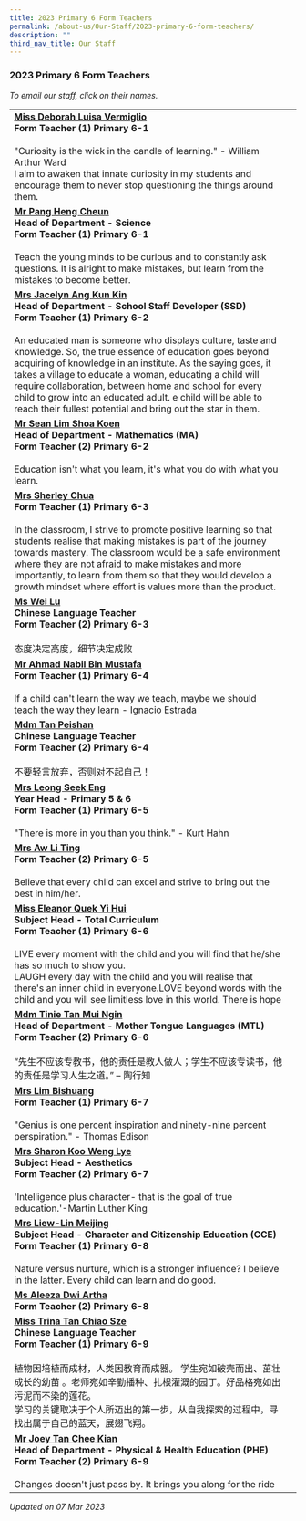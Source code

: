 ```yaml
---
title: 2023 Primary 6 Form Teachers
permalink: /about-us/Our-Staff/2023-primary-6-form-teachers/
description: ""
third_nav_title: Our Staff
---
```

### 2023 Primary 6 Form Teachers

*To email our staff, click on their names.*

|  |  |
|---|---|
[**Miss Deborah Luisa Vermiglio**](mailto:deborah_luisa_vermiglio@moe.edu.sg)<br>**Form Teacher (1) Primary 6-1**<br><br>"Curiosity is the wick in the candle of learning." - William Arthur Ward<br>I aim to awaken that innate curiosity in my students and encourage them to never stop questioning the things around them.  |
[**Mr Pang Heng Cheun**](mailto:pang_heng_cheun@moe.edu.sg)<br>**Head of Department - Science<br>Form Teacher (1) Primary 6-1**<br><br>Teach the young minds to be curious and to constantly ask questions. It is alright to make mistakes, but learn from the mistakes to become better.  |
[**Mrs Jacelyn Ang Kun Kin**](mailto:sim_kun_kin@moe.edu.sg)<br>**Head of Department - School Staff Developer (SSD)<br>Form Teacher (1) Primary 6-2**<br><br>An educated man is someone who displays culture, taste and knowledge. So, the true essence of education goes beyond acquiring of knowledge in an institute. As the saying goes, it takes a village to educate a woman, educating a child will require collaboration, between home and school for every child to grow into an educated adult. e child will be able to reach their fullest potential and bring out the star in them. |
[**Mr Sean Lim Shoa Koen**](mailto:lim_shoa_koen@moe.edu.sg)<br>**Head of Department - Mathematics (MA)<br>Form Teacher (2) Primary 6-2**<br><br>Education isn't what you learn, it's what you do with what you learn.  |
[**Mrs Sherley Chua**](mailto:sherley_a@moe.edu.sg)<br>**Form Teacher (1) Primary 6-3**<br><br>In the classroom, I strive to promote positive learning so that students realise that making mistakes is part of the journey towards mastery. The classroom would be a safe environment where they are not afraid to make mistakes and more importantly, to learn from them so that they would develop a growth mindset where effort is values more than the product.  |
[**Ms Wei Lu**](mailto:wei_lu@moe.edu.sg)<br>**Chinese Language Teacher<br>Form Teacher (2) Primary 6-3**<br><br>态度决定高度，细节决定成败  |
 [**Mr Ahmad Nabil Bin Mustafa**](mailto:ahmad_nabil_mustafa@moe.edu.sg)<br>**Form Teacher (1) Primary 6-4**<br><br>If a child can't learn the way we teach, maybe we should teach the way they learn - Ignacio Estrada  |
 [**Mdm Tan Peishan**](mailto:tan_peishan@moe.edu.sg)<br>**Chinese Language Teacher<br>Form Teacher (2) Primary 6-4**<br><br>不要轻言放弃，否则对不起自己！ |
[**Mrs Leong Seek Eng**](mailto:hong_seek_eng@moe.edu.sg)<br>**Year Head - Primary 5 &amp; 6<br>Form Teacher (1) Primary 6-5**<br><br>"There is more in you than you think." - Kurt Hahn |
[**Mrs Aw Li Ting**](mailto:heng_li_ting@moe.edu.sg)<br>**Form Teacher (2) Primary 6-5**<br><br>Believe that every child can excel and strive to bring out the best in him/her.  |
[**Miss Eleanor Quek Yi Hui**](mailto:quek_yi_hui_eleanor@moe.edu.sg)<br>**Subject Head - Total Curriculum<br>Form Teacher (1) Primary 6-6**<br><br>LIVE every moment with the child and you will find that he/she has so much to show you.<br>LAUGH every day with the child and you will realise that there's an inner child in everyone.LOVE beyond words with the child and you will see limitless love in this world. There is hope |
[**Mdm Tinie Tan Mui Ngin**](mailto:tan_mui_ngin_tinie@moe.edu.sg)<br>**Head of Department - Mother Tongue Languages (MTL)**<br>**Form Teacher (2) Primary 6-6**<br><br> “先生不应该专教书，他的责任是教人做人；学生不应该专读书，他的责任是学习人生之道。” – 陶行知|
[**Mrs Lim Bishuang**](mailto:chua_bishuang@moe.edu.sg)<br>**Form Teacher (1) Primary 6-7**<br><br>"Genius is one percent inspiration and ninety-nine percent perspiration." - Thomas Edison  |
[**Mrs Sharon Koo Weng Lye**](mailto:sharon_loh_weng_lye@moe.edu.sg)<br>**Subject Head - Aesthetics<br>Form Teacher (2) Primary 6-7**<br><br>'Intelligence plus character- that is the goal of true education.'-Martin Luther King |
[**Mrs Liew-Lin Meijing**](mailto:lin_meijing@moe.edu.sg)<br>**Subject Head - Character and Citizenship Education (CCE)<br>Form Teacher (1) Primary 6-8**<br><br>Nature versus nurture, which is a stronger influence? I believe in the latter. Every child can learn and do good. |
[**Ms Aleeza Dwi Artha**](mailto:aleeza_dwi_artha@moe.edu.sg)<br>**Form Teacher (2) Primary 6-8**<br> |
[**Miss Trina Tan Chiao Sze**](mailto:tan_chiao_sze_trina@moe.edu.sg)<br>**Chinese Language Teacher<br>Form Teacher (1) Primary 6-9**<br><br>植物因培植而成材，人类因教育而成器。 学生宛如破壳而出、茁壮成长的幼苗 。老师宛如辛勤播种、扎根灌溉的园丁。好品格宛如出污泥而不染的莲花。<br>学习的关键取决于个人所迈出的第一步，从自我探索的过程中，寻找出属于自己的蓝天，展翅飞翔。 |
[**Mr Joey Tan Chee Kian**](mailto:tan_chee_kian@moe.edu.sg)<br>**Head of Department - Physical &amp; Health Education (PHE)<br>Form Teacher (2) Primary 6-9**<br><br>Changes doesn't just pass by. It brings you along for the ride  |

*Updated on 07 Mar 2023*